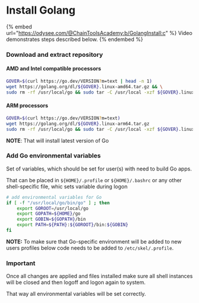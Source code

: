 # Install Golang

{% embed url="https://odysee.com/@ChainToolsAcademy:b/GolangInstall:c" %}
Video demonstrates steps described below.
{% endembed %}

### Download and extract repository

#### AMD and Intel compatible processors

```bash
GOVER=$(curl https://go.dev/VERSION?m=text | head -n 1)
wget https://golang.org/dl/${GOVER}.linux-amd64.tar.gz && \
sudo rm -rf /usr/local/go && sudo tar -C /usr/local -xzf ${GOVER}.linux-amd64.tar.gz
```

#### **ARM processors**

```bash
GOVER=$(curl https://go.dev/VERSION?m=text)
wget https://golang.org/dl/${GOVER}.linux-arm64.tar.gz
sudo rm -rf /usr/local/go && sudo tar -C /usr/local -xzf ${GOVER}.linux-arm64.tar.gz
```

**NOTE**: That will install latest version of Go

### Add Go environmental variables

Set of variables, which should be set for user(s) with need to build Go apps.

That can be placed in `${HOME}/.profile` or `${HOME}/.bashrc` or any other shell-specific file, whic sets variable during logon

```bash
# add environmental variables for Go
if [ -f "/usr/local/go/bin/go" ] ; then
    export GOROOT=/usr/local/go
    export GOPATH=${HOME}/go
    export GOBIN=${GOPATH}/bin
    export PATH=${PATH}:${GOROOT}/bin:${GOBIN}
fi
```

**NOTE:** To make sure that Go-specific environment will be added to new users profiles below code needs to be added to `/etc/skel/.profile`.

### Important

Once all changes are applied and files installed make sure all shell instances will be closed and then logoff and logon again to system.

That way all environmental variables will be set correctly.
